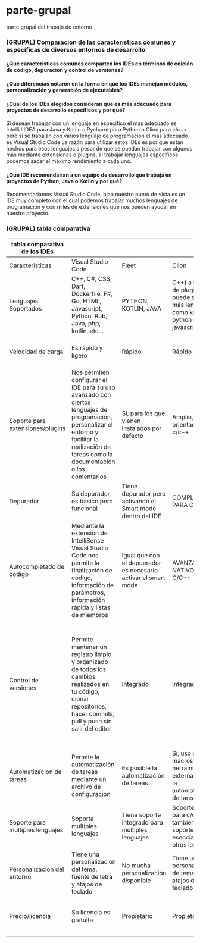# parte-grupal
parte grupal del trabajo de entorno

### (GRUPAL) Comparación de las características comunes y específicas de diversos entornos de desarrollo
#### ¿Qué características comunes comparten los IDEs en términos de edición de código, depuración y control de versiones?

#### ¿Qué diferencias notaron en la forma en que los IDEs manejan módulos, personalización y generación de ejecutables?

#### ¿Cuál de los IDEs elegidos consideran que es más adecuado para proyectos de desarrollo específicos y por qué?
Si desean trabajar con un lenguaje en especifico el mas adecuado es IntelliJ IDEA para Java y Kotlin o Pycharm para Python o Clion para c/c++ pero si se trabajan con varios lenguaje de programacion el mas adecuado es Visual Studio Code
La razón para utilizar estos IDEs es por que están hechos para esos lenguajes a pesar de que se puedan trabajar con algunos más mediante extensiones o plugins, al trabajar lenguajes específicos podemos sacar el máximo rendimiento a cada uno.
#### ¿Qué IDE recomendarían a un equipo de desarrollo que trabaja en proyectos de Python, Java o Kotlin y por qué?
Recomendariamos Visual Studio Code, bjao nuestro punto de vista es un IDE muy completo con el cual podemos trabajar muchos lenguajes de programación y con miles de extensiones que nos pueden ayudar en nuestro proyecto.
### (GRUPAL) tabla comparativa

|tabla comparativa de los IDEs||||||
|----|----|----|----|----|----|
|Caracteristicas|Visual Studio Code|Fleet|Clion|IntelliJ IDEA|Pycharm|
|Lenguajes Soportados|C++, C#, CSS, Dart, Dockerfile, F#, Go, HTML, Javascript, Python, Rub, Java, php, kotlin, etc...|PYTHON, KOTLIN, JAVA|C++( a traves de plugins puede soportar más lenguajes como kotlin, python o javascript|Java, Kotlin, Python, JavaScript , etc...|Python|
|Velocidad de carga|Es rápido y ligero|Rápido|Rápido|Su velocidad de carga es similar a PyCharm|Medio|
|Soporte para extensiones/plugins|Nos permiten configurar el IDE para su uso avanzado con ciertos lenguajes de programacion, personalizar el entorno y facilitar la realización de tareas como la documentación o los comentarios|Si, para los que vienen instalados por defecto|Amplio, orientado a c/c++|Amplían la funcionalidad principal de IntelliJ IDEA|Amplio, orientado a Python|
|Depurador|Su depurador es basico pero funcional|Tiene depurador pero activando el Smart mode dentro del IDE|COMPLETO PARA C++|Su depurador es muy completo para Java y Kotlin|Completo para Python|
|Autocompletado de código|Mediante la extension de IntelliSense Visual Studio Code nos permite la finalización de código, información de parámetros, información rápida y listas de miembros|Igual que con el depuerador es necesario activar el smart mode|AVANZADO, NATIVO PARA C/C++|Nos permite la finalizacion de un codigo en varios aspectos como la finalizacion basica, finalizacion de coincidencia de tipos o finalizacion de declaraciones|Avanzado (IntelliSense para Python)|
|Control de versiones|Permite mantener un registro limpio y organizado de todos los cambios realizados en tu código, clonar repositorios, hacer commits, pull y push sin salir del editor|Integrado|Integrado|IntelliJ IDEA admite varios sistemas de control de versiones como Git, Subversion, Mercurial, CVS, GitHub y TFS que pueden realizar acciones relacionadas con el control de versiones desde el propio IDE|Integrado (soporte para Git y otros)|
|Automatizacion de tareas|Permite la automatización de tareas mediante un archivo de configuracion|Es posible la automatización de tareas|Si, uso de macros y herramientas externas para la automatización de tareas.|Las tareas se automatizan al ejecutar el programa|Sí (tests, compilación, etc.)|
|Soporte para multiples lenguajes|Soporta multiples lenguajes|Tiene soporte integrado para multiples lenguajes|Soporte nativo para c/c++, tambien aporta soportes esenciales para otros lenguajes|Soporta multiples lenguajes pero esta dedicado a Java y a Kotlin|Soporte principalmente para Python|
|Personalizacion del entorno|Tiene una personalizacion del tema, fuente de letra y atajos de teclado|No mucha personalización disponible|Tiene una personalización de tema y atajos de teclado|Tiene una personalizacion del tema, fuente de letra y atajos de teclado|Limitado (temas y atajos)|
|Precio/licencia|Su licencia es gratuita|Propietario|Propietario|Su licencia es de pago|Propietario (con versión gratuita limitada: Community)|
